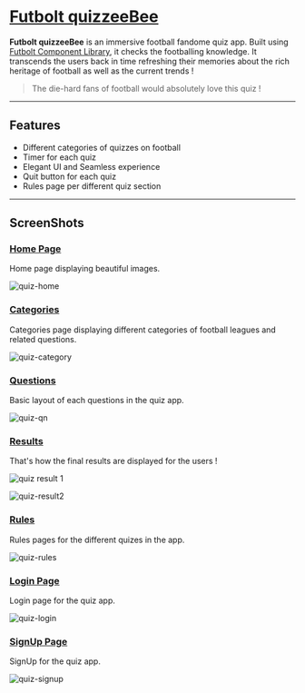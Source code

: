 # [Futbolt quizzeeBee](https://futbolt-quizzeebee.netlify.app/)
 **Futbolt quizzeeBee** is an immersive football fandome quiz app. Built using [Futbolt Component Library](https://futbolt-ui.netlify.app/), it checks the footballing knowledge. It transcends the users back in time refreshing their memories about the rich heritage of football as well as the current trends ! <br>  
 >The die-hard fans of football would absolutely love this quiz !

---
## Features
- Different categories of quizzes on football 
- Timer for each quiz
- Elegant UI and Seamless experience
- Quit button for each quiz
- Rules page per different quiz section

---

## ScreenShots
### [Home Page](https://futbolt-quizzeebee.netlify.app/)
Home page displaying beautiful images.

![quiz-home](https://user-images.githubusercontent.com/47688809/154946427-208cd43c-a78c-4b1a-8463-b3e4d44bf98b.PNG)


### [Categories](https://futbolt-quizzeebee.netlify.app/categories/categories.html)
Categories page displaying different categories of football leagues and related questions.

![quiz-category](https://user-images.githubusercontent.com/47688809/154993822-2d68d597-e066-47dd-8606-95caf1a24981.PNG)


### [Questions](https://futbolt-quizzeebee.netlify.app/question/question.html)
Basic layout of each questions in the quiz app.

![quiz-qn](https://user-images.githubusercontent.com/47688809/154993860-14a4b24c-b8b2-4c51-a921-4a6ee95d2ab6.PNG)


### [Results](https://futbolt-quizzeebee.netlify.app/result/result.html)
That's how the final results are displayed for the users !

![quiz result 1](https://user-images.githubusercontent.com/47688809/154993915-83e39bb9-0aa2-4106-88fe-225466129f56.PNG)

![quiz-result2](https://user-images.githubusercontent.com/47688809/154993889-2ad48565-ebcf-435c-8196-5ed49027cd7a.PNG)


### [Rules](https://futbolt-quizzeebee.netlify.app/rules/rules.html)
Rules pages for the different quizes in the app.

![quiz-rules](https://user-images.githubusercontent.com/47688809/154993997-fa8f2d0e-fd97-4352-894e-32967feb8b34.PNG)


### [Login Page](https://futbolt-quizzeebee.netlify.app/auth/login.html)
Login page for the quiz app.

![quiz-login](https://user-images.githubusercontent.com/47688809/154948400-d6df7ae1-d847-47bc-9389-572cbd78f337.PNG)

### [SignUp Page](https://futbolt-quizzeebee.netlify.app/auth/signup.html)
SignUp for the quiz app.

![quiz-signup](https://user-images.githubusercontent.com/47688809/154994038-21015792-4605-4211-984d-9ecf51069302.PNG)

